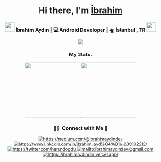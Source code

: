 <div align="center">
   <h1>Hi there, I'm <a href="https://ibrahimaydin.vercel.app">İbrahim</a></h1>
</div>


<div align="center">
   <h3>
   <img src="https://media.giphy.com/media/WUlplcMpOCEmTGBtBW/giphy.gif" width="30">  
   İbrahim Aydın | 💻 Android Developer | 🛸 İstanbul , TR  <img src="https://media.giphy.com/media/WUlplcMpOCEmTGBtBW/giphy.gif" width="30">
   </h3>
   <div>
   <img src="https://wakatime.com/badge/user/477106b8-7784-438a-b1c9-bb2cc4fc052e.svg" />
   </div>
   <h3 align="center">My Stats:</h3>
<a href="https://github.com/ibrahimaydindev">
  <img height="180em" src="https://github-readme-stats-eight-theta.vercel.app/api?username=ibrahimaydindev&show_icons=true&theme=tokyonight&include_all_commits=true&count_private=true"/>
  <img height="180em" src="https://github-readme-stats-eight-theta.vercel.app/api/top-langs/?username=ibrahimaydindev&layout=compact&langs_count=8&theme=tokyonight"/>
</a>
   
   ### 🤝🏻 &nbsp;Connect with Me 🤝

<a href="https://medium.com/@ibrahimaydindev" target="_blank">
    <img src="https://img.shields.io/badge/%20-medium-black" alt="https://medium.com/@ibrahimaydindev">
</a>
<a href="https://www.linkedin.com/in/ibrahim-ayd%C4%B1n-289102212/" target="_blank">
    <img src="https://img.shields.io/badge/%20-linkedin-0072b1" alt="https://www.linkedin.com/in/ibrahim-ayd%C4%B1n-289102212/">
</a>
<a href="https://twitter.com/İbrahimAyd01" target="_blank">
    <img src="https://img.shields.io/badge/%20-twitter-%231DA1F2" alt="https://twitter.com/harundogdu">
</a>
<a href="mailto:ibrahimaydindev@gmail.com" target="_blank">
    <img src="https://img.shields.io/badge/%20-gmail-B23121" alt="mailto:ibrahimaydindev@gmail.com">
</a>
<a href="https://ibrahimaydin.vercel.app" target="_blank">
    <img src="https://img.shields.io/badge/-Website-orange" alt="https://ibrahimaydindin.vercel.app/">
</a>
   </a>
</div>
